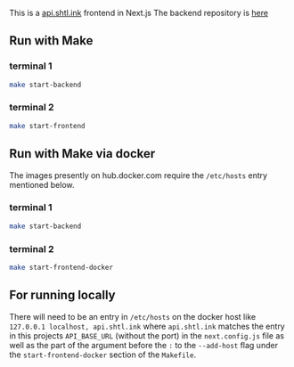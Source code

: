 This is a [api.shtl.ink](https://api.shtl.ink/docs) frontend in Next.js
The backend repository is [here](https://github.com/mskymoore/api.shtl.ink)
## Run with Make
### terminal 1

```bash
make start-backend
```

### terminal 2
```bash
make start-frontend
```

## Run with Make via docker
  The images presently on hub.docker.com require the ```/etc/hosts``` entry mentioned below.
### terminal 1

```bash
make start-backend
```

### terminal 2
```bash
make start-frontend-docker
```

## For running locally
  There will need to be an entry in ```/etc/hosts``` on the docker host like
  ```127.0.0.1 localhost, api.shtl.ink``` where ```api.shtl.ink``` matches the
  entry in this projects ```API_BASE_URL``` (without the port) in the
  ```next.config.js```  file as well as the part of the argument before the
  ```:``` to the ```--add-host``` flag under the ```start-frontend-docker```
  section of the ```Makefile```.